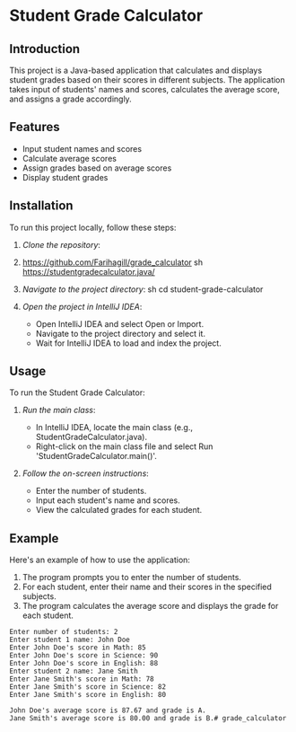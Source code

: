 # Student Grade Calculator

## Introduction
This project is a Java-based application that calculates and displays student grades based on their scores in different subjects. The application takes input of students' names and scores, calculates the average score, and assigns a grade accordingly.

## Features
- Input student names and scores
- Calculate average scores
- Assign grades based on average scores
- Display student grades

## Installation
To run this project locally, follow these steps:

1. *Clone the repository*:
2. https://github.com/Farihagill/grade_calculator
    sh
   https://studentgradecalculator.java/

3. *Navigate to the project directory*:
    sh
    cd student-grade-calculator
    

4. *Open the project in IntelliJ IDEA*:
    - Open IntelliJ IDEA and select Open or Import.
    - Navigate to the project directory and select it.
    - Wait for IntelliJ IDEA to load and index the project.

## Usage
To run the Student Grade Calculator:

1. *Run the main class*:
    - In IntelliJ IDEA, locate the main class (e.g., StudentGradeCalculator.java).
    - Right-click on the main class file and select Run 'StudentGradeCalculator.main()'.

2. *Follow the on-screen instructions*:
    - Enter the number of students.
    - Input each student's name and scores.
    - View the calculated grades for each student.

## Example
Here's an example of how to use the application:

1. The program prompts you to enter the number of students.
2. For each student, enter their name and their scores in the specified subjects.
3. The program calculates the average score and displays the grade for each student.

```plaintext
Enter number of students: 2
Enter student 1 name: John Doe
Enter John Doe's score in Math: 85
Enter John Doe's score in Science: 90
Enter John Doe's score in English: 88
Enter student 2 name: Jane Smith
Enter Jane Smith's score in Math: 78
Enter Jane Smith's score in Science: 82
Enter Jane Smith's score in English: 80

John Doe's average score is 87.67 and grade is A.
Jane Smith's average score is 80.00 and grade is B.# grade_calculator
